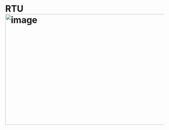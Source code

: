 # RTU<img width="728" height="352" alt="image" src="https://github.com/user-attachments/assets/93ee06dc-4861-4158-90c9-3cf2aef4f0a1" />
